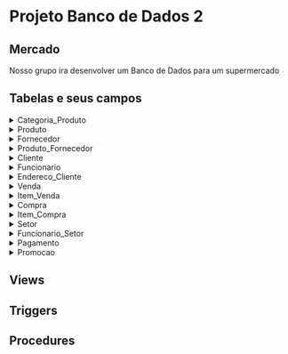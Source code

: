 # Projeto Banco de Dados 2

## Mercado
Nosso grupo ira desenvolver um Banco de Dados para um supermercado

## Tabelas e seus campos

<details>
	<summary>Categoria_Produto</summary>
	- catp_id
	- catp_nome
</details>
<details>
	<summary>Produto</summary> 
	- prod_id
	- prod_nome	
	- prod_preco 
	- prod_qtd_estoque
	- catp_catp_id 
</details>
<details>
	<summary>Fornecedor</summary> 
	- forn_id 
	- forn_nome 
	- forn_cnpj 
	- forn_telefone
</details>
<details>
	<summary>Produto_Fornecedor</summary> 
	- pf_prod_id 
	- pf_forn_id 
</details>
<details>
	<summary>Cliente</summary> 
	- cli_id 
	- cli_nome 
	- cli_cpf 
	- cli_telefone 
</details>
<details>
	<summary>Funcionario</summary> 
	- func_id 
	- func_nome 
	- func_cargo 
	- func_salario 
	- func_data_admissao 
</details>
<details>
	<summary>Endereco_Cliente</summary> 
	- endc_id 
	- endc_rua 
	- endc_numero 
	- endc_bairro 
	- endc_cidade 
	- endc_estado 
	- endc_cli_id 
</details>
<details>
	<summary>Venda</summary> 
	- venda_id 
	- venda_data 
	- venda_valor_total 
	- venda_cli_id 
	- venda_func_id 
</details>
<details>
	<summary>Item_Venda</summary> 
	- itemv_id
	- itemv_qtd
	- itemv_preco_unit
	- itemv_venda_id
	- itemv_prod_id 
</details>
<details>
	<summary>Compra</summary> 
	- comp_id
	- comp_data
	- comp_valor_total
	- comp_forn_id
	- comp_func_id 
</details>
<details>
	<summary>Item_Compra</summary> 
	- itemc_id
	- itemc_qtd
	- itemc_preco_unit
	- itemc_comp_id
	- itemc_prod_id 
</details>
<details>
	<summary>Setor</summary> 
	- setor_id
	- setor_nome 
</details>
<details>
	<summary>Funcionario_Setor</summary> 
	- fs_func_id
	- fs_setor_id
	- fs_data_inicio
	- fs_data_fim 
</details>
<details>
	<summary>Pagamento</summary> 
	- pag_id
	- pag_metodo
	- pag_valor
	- pag_data
	- pag_venda_id 
</details>
<details>
	<summary>Promocao</summary> 
	- promo_id
	- promo_percentual
	- promo_inicio
	- promo_fim
	- promo_prod_id 
</details>

## Views

## Triggers

## Procedures
